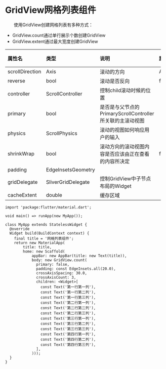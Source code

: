 # GridView网格列表组件
&emsp;&emsp;使用GridView创建网格列表有多种方式：
* GridView.count通过单行展示个数创建GridView
* GridView.extent通过最大宽度创建GridView

|  属性名 | 类型 | 说明 | 默认值 | 取值 |
| :--------- | :------ | :------- | :------ | :------- |
| scrollDirection | Axis | 滚动的方向 | Axis.vertical | |
| reverse | bool | 滚动是否反向 | false | |
| controller | ScrollController | 控制child滚动时候的位置 | | |
| primary | bool | 是否是与父节点的PrimaryScrollController所关联的主滚动视图 | | |
| physics | ScrollPhysics | 滚动的视图如何响应用户的输入 | | |
| shrinkWrap | bool | 滚动方向的滚动视图内容是否应该由正在查看的内容所决定 | false | |
| padding | EdgeInsetsGeometry | | | |
| gridDelegate | SliverGridDelegate | 控制GridView中子节点布局的Widget | | |
| cacheExtent | double | 缓存区域 | | | 
```
import 'package:flutter/material.dart';

void main() => runApp(new MyApp());

class MyApp extends StatelessWidget {
  @override
  Widget build(BuildContext context) {
    final title = '网格列表组件';
    return new MaterialApp(
        title: title,
        home: new Scaffold(
            appBar: new AppBar(title: new Text(title)),
            body: new GridView.count(
              primary: false,
              padding: const EdgeInsets.all(20.0),
              crossAxisSpacing: 30.0,
              crossAxisCount: 3,
              children: <Widget>[
                const Text('第一行第一列'),
                const Text('第一行第二列'),
                const Text('第一行第三列'),
                const Text('第二行第一列'),
                const Text('第二行第二列'),
                const Text('第二行第三列'),
                const Text('第三行第一列'),
                const Text('第三行第二列'),
                const Text('第三行第三列'),
                const Text('第四行第一列'),
                const Text('第四行第二列'),
                const Text('第四行第三列'),
              ],
            )));
  }
}
```
